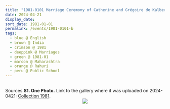 ```yaml
---
title: "1981-0101 Marriage Ceremony of Catherine and Grégoire de Kalbermatten, Public School at Rāhurī Cooperative Sugar Factory, Rāhurī, Maharashtra, India"
date: 2024-04-21
display_date: 
sort_date: 1981-01-01
permalink: /events/1981-0101-b
tags:
  - blue @ English
  - brown @ India
  - crimson @ 1981
  - deeppink @ Marriages
  - green @ 1981-01
  - maroon @ Maharashtra
  - orange @ Rahuri
  - peru @ Public School
---
```


<br>

<wave-list>
  <list-title color="DarkSeaGreen" width="40">Sources</list-title>
  <list-item color="BlanchedAlmond"  width="280"><b>S1. One Photo.</b> Link to the gallery where it was uploaded on 2024-0421: <a href="https://eternalmoments.smugmug.com/Collections/Mahipalsingh-Jaisingh-Raul-Collection/1981">Collection 1981</a>.</list-item>
</wave-list>

<div style="text-align: center"><img src="https://pub-bcc3cbe9b1e94ba1ac28915f7a3900fa.r2.dev/1981-0101_Marriage_Ceremony_of_Catherine_and_Gregoire_de_Kalbermatten_Public_School_at_Rahuri_Cooperative_Sugar_Factory_Rahuri_Maharashtra_India_01_(from_tif)_(Mahipalsingh_Jaisingh_Raul_Collection_scanned_by_Ankit_Khare).jpg" /></div>